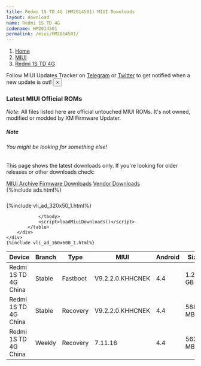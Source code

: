 ```yaml
---
title: Redmi 1S TD 4G (HM2014501) MIUI Downloads
layout: download
name: Redmi 1S TD 4G
codename: HM2014501
permalink: /miui/HM2014501/
---
```

<nav aria-label="breadcrumb">
    <ol class="breadcrumb">
        <li class="breadcrumb-item"><a href="/">Home</a></li>
        <li class="breadcrumb-item"><a href="/miui/">MIUI</a></li>
        <li class="breadcrumb-item active" aria-current="page"><a href="/miui/HM2014501/">Redmi 1S TD 4G</a></li>
    </ol>
</nav>
<div class="alert alert-primary alert-dismissible fade show" role="alert">
    Follow MIUI Updates Tracker on <a href="https://t.me/MIUIUpdatesTracker" class="alert-link">Telegram</a>
     or <a href="https://twitter.com/MiFwUpdater" class="alert-link">Twitter</a> to get notified when a new update is out!
    <button type="button" class="close" data-dismiss="alert" aria-label="Close">
        <span aria-hidden="true">&times;</span>
    </button>
</div>

### Latest MIUI Official ROMs
*Note*: All files listed here are official untouched MIUI ROMs. It's not owned, modified or modded by XM Firmware Updater.
<div class="card">
  <div class="card-body">
    <h5 class="card-title">Note</h5>
    <h6 class="card-subtitle mb-2 text-muted">You might be looking for something else!</h6>
    <p class="card-text">This page shows the latest downloads only.
     If you're looking for older releases or other downloads check:</p>
    <a href="/archive/miui/HM2014501/" class="card-link">MIUI Archive</a>
    <a href="/firmware/HM2014501/" class="card-link">Firmware Downloads</a>
    <a href="/vendor/HM2014501/" class="card-link">Vendor Downloads</a>
  </div>
</div>
{%include ads.html%}
<div class="row justify-content-center">
    <div class="col-10">
        <div class="table-responsive-md" style="margin-top: 25px;">
            {%include vli_ad_320x50_1.html%}
            <table id="miui" class="display dt-responsive nowrap compact table table-striped table-hover table-sm">
                <thead class="thead-dark">
                    <tr>
                        <th data-ref="device">Device</th>
                        <th data-ref="branch">Branch</th>
                        <th data-ref="type">Type</th>
                        <th data-ref="miui">MIUI</th>
                        <th data-ref="android">Android</th>
                        <th data-ref="size">Size</th>
                        <th data-ref="size">Date</th>
                        <th data-ref="link">Link</th>
                    </tr>
                </thead>
                <tbody>
                <tr><td>Redmi 1S TD 4G China</td><td>Stable</td><td>Fastboot</td><td>V9.2.2.0.KHHCNEK</td><td>4.4</td><td>1.2 GB</td><td>2018-09-07</td><td><a href="/miui/HM2014501/stable/V9.2.2.0.KHHCNEK/">Download</a></td></tr>
<tr><td>Redmi 1S TD 4G China</td><td>Stable</td><td>Recovery</td><td>V9.2.2.0.KHHCNEK</td><td>4.4</td><td>588.7 MB</td><td>2018-09-07</td><td><a href="/miui/HM2014501/stable/V9.2.2.0.KHHCNEK/">Download</a></td></tr>
<tr><td>Redmi 1S TD 4G China</td><td>Weekly</td><td>Recovery</td><td>7.11.16</td><td>4.4</td><td>562.6 MB</td><td>2017-11-15</td><td><a href="/miui/HM2014501/weekly/7.11.16/">Download</a></td></tr>

                </tbody>
                <script>loadMiuiDownloads()</script>
            </table>
        </div>
    </div>
    {%include vli_ad_160x600_1.html%}
</div>
